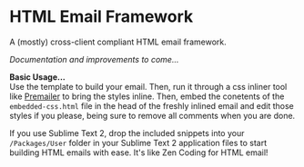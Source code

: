 HTML Email Framework
====================
A (mostly) cross-client compliant HTML email framework.

_Documentation and improvements to come..._

__Basic Usage...__  
Use the template to build your email. Then, run it through a css inliner tool like [Premailer](http://premailer.dialect.ca/) to bring the styles inline. Then, embed the conetents of the `embedded-css.html` file in the head of the freshly inlined email and edit those styles if you please, being sure to remove all comments when you are done.

If you use Sublime Text 2, drop the included snippets into your `/Packages/User` folder in your Sublime Text 2 application files to start building HTML emails with ease. It's like Zen Coding for HTML email!
